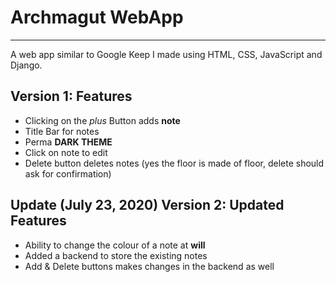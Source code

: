 # Archmagut WebApp
---
A web app similar to Google Keep I made using HTML, CSS, JavaScript and Django.

## Version 1: Features
* Clicking on the *plus* Button adds **note**
* Title Bar for notes
* Perma **DARK THEME**
* Click on note to edit
* Delete button deletes notes (yes the floor is made of floor, delete should ask for confirmation)

## Update (July 23, 2020) Version 2: Updated Features
* Ability to change the colour of a note at **will**
* Added a backend to store the existing notes
* Add & Delete buttons makes changes in the backend as well
